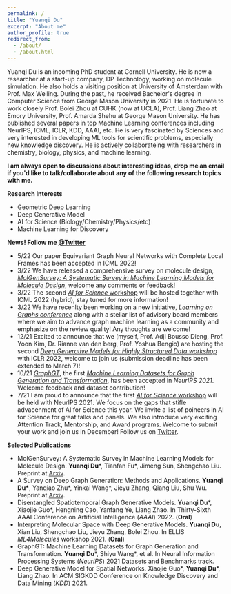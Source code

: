 ```yaml
---
permalink: /
title: "Yuanqi Du"
excerpt: "About me"
author_profile: true
redirect_from: 
  - /about/
  - /about.html
---
```


Yuanqi Du is an incoming PhD student at Cornell University. He is now a researcher at a start-up company, DP Technology, working on molecule simulation. He also holds a visiting position at University of Amsterdam with Prof. Max Welling. During the past, he received Bachelor's degree in Computer Science from George Mason University in 2021. He is fortunate to work closely Prof. Bolei Zhou at CUHK (now at UCLA), Prof. Liang Zhao at Emory University, Prof. Amarda Shehu at George Mason University. He has published several papers in top Machine Learning conferences including NeurIPS, ICML, ICLR, KDD, AAAI, etc. He is very fascinated by Sciences and very interested in developing ML tools for scientific problems, especially new knowledge discovery. He is actively collaborateing with researchers in chemistry, biology, physics, and machine learning.

**I am always open to discussions about interesting ideas, drop me an email if you'd like to talk/collaborate about any of the following research topics with me.**

**Research Interests**
  * Geometric Deep Learning
  * Deep Generative Model
  * AI for Science (Biology/Chemistry/Physics/etc)
  * Machine Learning for Discovery 
  
**News! Follow me [@Twitter](https://twitter.com/YuanqiD)**
* 5/22 Our paper Equivariant Graph Neural Networks with Complete Local Frames has been accepted in ICML 2022! 
* 3/22 We have released a comprehensive survey on molecule design, [*MolGenSurvey: A Systematic Survey in Machine Learning Models for Molecule Design*](https://arxiv.org/pdf/2203.14500.pdf), welcome any comments or feedback!
* 3/22 The sceond [*AI for Science* workshop](http://www.ai4science.net/icml22/) will be hosted together with ICML 2022 (hybrid), stay tuned for more information!
* 3/22 We have recenlty been working on a new initiative, [*Learning on Graphs conference*](https://logconference.github.io/) along with a stellar list of advisory board members where we aim to advance graph machine learning as a community and emphasize on the review quality! Any thoughts are welcome!
* 12/21 Excited to announce that we (myself, Prof. Adji Bousso Dieng, Prof. Yoon Kim, Dr. Rianne van den berg, Prof. Yoshua Bengio) are hosting the second [*Deep Generative Models for Highly Structured Data workshop*](https://deep-gen-struct.github.io/) with ICLR 2022, welcome to join us (submission deadline has been extended to March 7)!
* 10/21 [*GraphGT*](https://graphgt.github.io/), the first [*Machine Learning Datasets for Graph Generation and Transformation*](https://graphgt.github.io/), has been accepted in *NeurIPS 2021*. Welcome feedback and dataset contribution!
* 7/21 I am proud to announce that the first [*AI for Science* workshop](https://ai4sciencecommunity.github.io/) will be held with NeurIPS 2021. We focus on the gaps that stifle advacenment of AI for Science this year. We invite a list of poineers in AI for Science for great talks and panels. We also introduce very exciting Attention Track, Mentorship, and Award programs. Welcome to submit your work and join us in December! Follow us on [Twitter](https://twitter.com/AI_for_Science).

**Selected Publications**
* MolGenSurvey: A Systematic Survey in Machine Learning Models for Molecule Design. **Yuanqi Du**\*, Tianfan Fu\*, Jimeng Sun, Shengchao Liu. Preprint at [Arxiv](https://arxiv.org/pdf/2203.14500.pdf).  
* A Survey on Deep Graph Generation: Methods and Applications. **Yuanqi Du\***, Yanqiao Zhu\*, Yinkai Wang\*, Jieyu Zhang, Qiang Liu, Shu Wu. Preprint at [Arxiv](https://arxiv.org/pdf/2203.06714.pdf). 
* Disentangled Spatiotemporal Graph Generative Models. **Yuanqi Du**\*, Xiaojie Guo\*, Hengning Cao, Yanfang Ye, Liang Zhao. In Thirty-Sixth AAAI Conference on Artificial Intelligence (*AAAI*) 2022. (**Oral**)
* Interpreting Molecular Space with Deep Generative Models. **Yuanqi Du**, Xian Liu, Shengchao Liu, Jieyu Zhang, Bolei Zhou. In ELLIS *ML4Molecules* workshop 2021. (**Oral**)
* GraphGT: Machine Learning Datasets for Graph Generation and Transformation. **Yuanqi Du**\*, Shiyu Wang\*, et al. In Neural Information Processing Systems (*NeurIPS*) 2021 Datasets and Benchmarks track.
* Deep Generative Model for Spatial Networks. Xiaojie Guo\*, **Yuanqi Du**\*, Liang Zhao. In ACM SIGKDD Conference on Knowledge Discovery and Data Mining (*KDD*) 2021.

